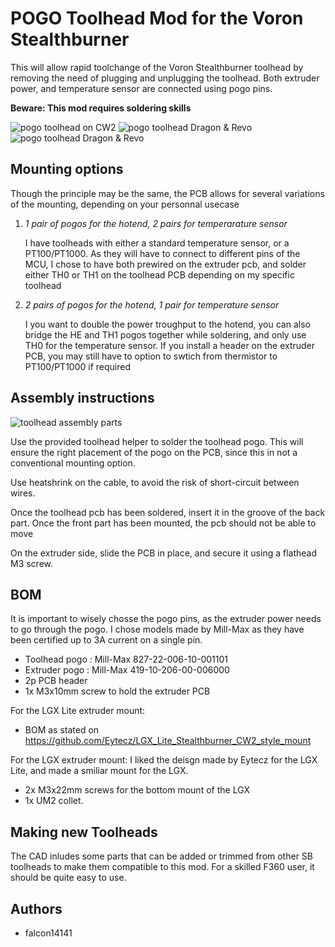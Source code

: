 # **POGO Toolhead Mod for the Voron Stealthburner**

This will allow rapid toolchange of the Voron Stealthburner toolhead by removing the need of plugging and unplugging the toolhead.
Both extruder power, and temperature sensor are connected using pogo pins.

**Beware: This mod requires soldering skills**

![pogo toolhead on CW2](images/Pogo-CW2.png)
![pogo toolhead Dragon & Revo](images/collection_front.jpg)
![pogo toolhead Dragon & Revo](images/collection_top.jpg)

## Mounting options

Though the principle may be the same, the PCB allows for several variations of the mounting, depending on your personnal usecase

1. *1 pair of pogos for the hotend, 2 pairs for temperarature sensor*

    I have toolheads with either a standard temperature sensor, or a PT100/PT1000. As they will have to connect to different pins of the MCU, I chose to have both prewired on the extruder pcb, and solder either TH0 or TH1 on the toolhead PCB depending on my specific toolhead
2. *2 pairs of pogos for the hotend, 1 pair for temperature sensor*

    I you want to double the power troughput to the hotend, you can also bridge the HE and TH1 pogos together while soldering, and only use TH0 for the temperature sensor.
If you install a header on the extruder PCB, you may still have to option to swtich from thermistor to PT100/PT1000 if required

## Assembly instructions

![toolhead assembly parts](images/toolhead-assembly.jpg)

Use the provided toolhead helper to solder the toolhead pogo. This will ensure the right placement of the pogo on the PCB, since this in not a conventional mounting option.

Use heatshrink on the cable, to avoid the risk of short-circuit between wires.

Once the toolhead pcb has been soldered, insert it in the groove of the back part. Once the front part has been mounted, the pcb should not be able to move

On the extruder side, slide the PCB in place, and secure it using a flathead M3 screw.
## BOM

It is important to wisely chosse the pogo pins, as the extruder power needs to go through the pogo. I chose models made by Mill-Max as they have been certified up to 3A current on a single pin.

- Toolhead pogo : Mill-Max 827-22-006-10-001101
- Extruder pogo : Mill-Max 419-10-206-00-006000 
- 2p PCB header
- 1x M3x10mm screw to hold the extruder PCB

For the LGX Lite extruder mount:
- BOM as stated on https://github.com/Eytecz/LGX_Lite_Stealthburner_CW2_style_mount

For the LGX extruder mount:
I liked the deisgn made by Eytecz for the LGX Lite, and made a smiliar mount for the LGX.
- 2x M3x22mm screws for the bottom mount of the LGX
- 1x UM2 collet.

## Making new Toolheads

The CAD inludes some parts that can be added or trimmed from other SB toolheads to make them compatible to this mod. For a skilled F360 user, it should be quite easy to use.


## Authors

- falcon14141


